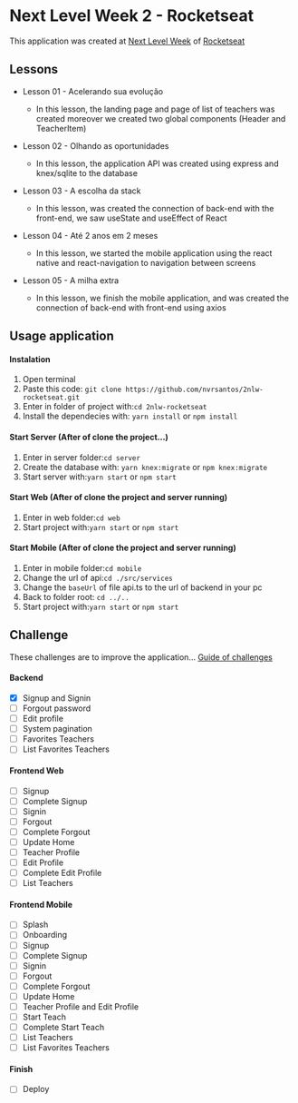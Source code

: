 # Next Level Week 2 - Rocketseat
This application was created at [Next Level Week](https://nextlevelweek.com/)  of [Rocketseat](https://rocketseat.com.br)

## Lessons
  - Lesson 01 - Acelerando sua evolução
    * In this lesson, the landing page and page of list of teachers was created moreover we created two global components (Header and TeacherItem)

  - Lesson 02 - Olhando as oportunidades
    * In this lesson, the application API was created using express and knex/sqlite to the database

  - Lesson 03 - A escolha da stack
    * In this lesson, was created the connection of back-end with the front-end, we saw useState and useEffect of React

  - Lesson 04 - Até 2 anos em 2 meses
    * In this lesson, we started the mobile application using the react native and react-navigation to navigation between screens

  - Lesson 05 - A milha extra
    * In this lesson, we finish the mobile application, and was created the connection of back-end with front-end using axios

## Usage application
#### Instalation
   1. Open terminal
   2. Paste this code: `git clone https://github.com/nvrsantos/2nlw-rocketseat.git`
   3. Enter in folder of project with:`cd 2nlw-rocketseat`
   4. Install the dependecies with: `yarn install` or `npm install`
  
#### Start Server (After of clone the project...)
   1. Enter in server folder:`cd server`
   2. Create the database with: `yarn knex:migrate` or `npm knex:migrate`
   3. Start server with:`yarn start` or `npm start`
   
#### Start Web (After of clone the project and server running)
   1. Enter in web folder:`cd web`
   2. Start project with:`yarn start` or `npm start`
      
#### Start Mobile (After of clone the project and server running)
   1. Enter in mobile folder:`cd mobile`
   2. Change the url of api:`cd ./src/services`
   3. Change the `baseUrl` of file api.ts to the url of backend in your pc
   4. Back to folder root: `cd ../..`
   5. Start project with:`yarn start` or `npm start`
   
## Challenge
These challenges are to improve the application...
[Guide of challenges](https://www.notion.so/Vers-o-2-0-Proffy-eefca1b981694cd0a895613bc6235970)
#### Backend
  - [x] Signup and Signin
  - [ ] Forgout password
  - [ ] Edit profile
  - [ ] System pagination
  - [ ] Favorites Teachers
  - [ ] List Favorites Teachers
  
 #### Frontend Web
  - [ ] Signup
  - [ ] Complete Signup
  - [ ] Signin
  - [ ] Forgout
  - [ ] Complete Forgout
  - [ ] Update Home
  - [ ] Teacher Profile
  - [ ] Edit Profile
  - [ ] Complete Edit Profile
  - [ ] List Teachers
  
#### Frontend Mobile
  - [ ] Splash
  - [ ] Onboarding
  - [ ] Signup
  - [ ] Complete Signup
  - [ ] Signin
  - [ ] Forgout
  - [ ] Complete Forgout
  - [ ] Update Home
  - [ ] Teacher Profile and Edit Profile
  - [ ] Start Teach
  - [ ] Complete Start Teach
  - [ ] List Teachers
  - [ ] List Favorites Teachers
  
#### Finish
  - [ ] Deploy
